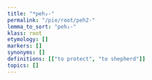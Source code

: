 ```yaml
---
title: "*peh₂-"
permalink: "/pie/root/peh2-"
lemma_to_sort: "peh₂-"
klass: root
etymology: []
markers: []
synonyms: []
definitions: [["to protect", "to shepherd"]]
topics: []
---
```

